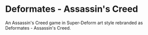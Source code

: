 # Deformates - Assassin's Creed

An Assassin's Creed game in Super-Deform art style rebranded as Deformates - Assassin's Creed.
